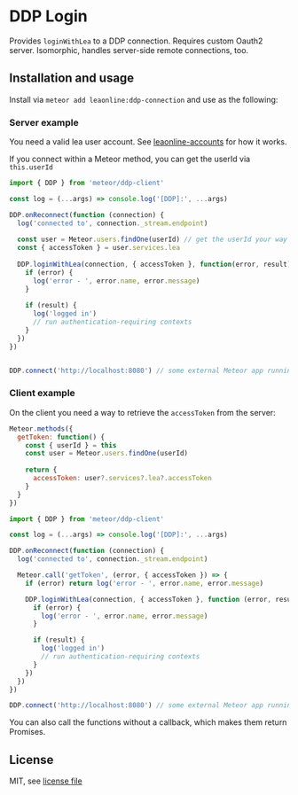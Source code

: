 # DDP Login

Provides `loginWithLea` to a DDP connection. Requires custom Oauth2 server.
Isomorphic, handles server-side remote connections, too.

## Installation and usage

Install via `meteor add leaonline:ddp-connection` and use as the following:

### Server example

You need a valid lea user account. See [leaonline-accounts]()
for how it works.

If you connect within a Meteor method, you can get the userId via `this.userId` 

```javascript
import { DDP } from 'meteor/ddp-client'

const log = (...args) => console.log('[DDP]:', ...args) 

DDP.onReconnect(function (connection) {
  log('connected to', connection._stream.endpoint)
  
  const user = Meteor.users.findOne(userId) // get the userId your way
  const { accessToken } = user.services.lea
  
  DDP.loginWithLea(connection, { accessToken }, function(error, result) {
    if (error) {
      log('error - ', error.name, error.message)
    }
    
    if (result) {
      log('logged in')
      // run authentication-requiring contexts
    }
  })
})


DDP.connect('http://localhost:8080') // some external Meteor app running on 8080
```

### Client example

On the client you need a way to retrieve the `accessToken` from the server:

```javascript
Meteor.methods({
  getToken: function() {
    const { userId } = this
    const user = Meteor.users.findOne(userId)
    
    return {
      accessToken: user?.services?.lea?.accessToken
    }
  }
})
```

```javascript
import { DDP } from 'meteor/ddp-client'

const log = (...args) => console.log('[DDP]:', ...args)

DDP.onReconnect(function (connection) {
  log('connected to', connection._stream.endpoint)

  Meteor.call('getToken', (error, { accessToken }) => {
    if (error) return log('error - ', error.name, error.message)

    DDP.loginWithLea(connection, { accessToken }, function (error, result) {
      if (error) {
        log('error - ', error.name, error.message)
      }

      if (result) {
        log('logged in')
        // run authentication-requiring contexts
      }
    })
  })
})

DDP.connect('http://localhost:8080') // some external Meteor app running on 8080
```


You can also call the functions without a callback, which makes them return 
Promises.

## License

MIT, see [license file](./LICENSE)
